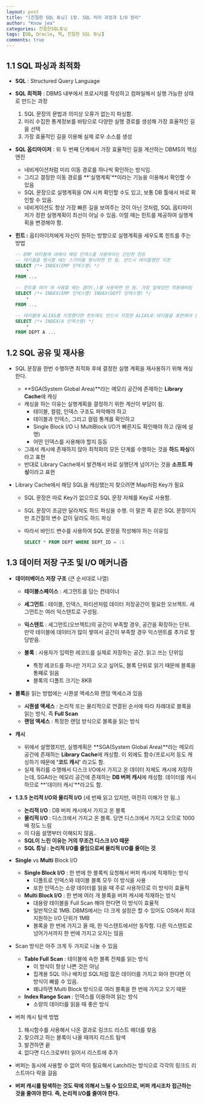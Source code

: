 ```yaml
---
layout: post
title: "[친절한 SQL 튜닝] 1장. SQL 처리 과정과 I/O 정리"
author: "Know jea"
categories: 친절한SQL튜닝
tags: [DB, Oracle, 책, 친절한 SQL 튜닝]
comments: true
---
```


## 1.1 SQL 파싱과 최적화

- **SQL** : Structured Query Language


- **SQL 최적화** : DBMS 내부에서 프로시저를 작성하고 컴파일해서 실행 가능한 상태로 만드는 과정
    1. SQL 문장의 문법과 의미상 오류가 없는지 파싱함.
    2. 미리 수집한 통계정보를 바탕으로 다양한 실행 경로를 생성해 가장 효율적인 길을 선택
    3. 가장 효율적인 길을 이용해 실제 로우 소스를 생성


- **SQL 옵티마이저** : 위 두 번째 단계에서 가장 효율적인 길을 계산하는 DBMS의 핵심 엔진
    - 네비게이션처럼 미리 이동 경로를 하나씩 확인하는 방식임.
    - 그리고 결정한 이동 경로를 **'실행계획'**이라는 기능을 이용해서 확인할 수 있음
    - SQL 문장으로 실행계획을 ON 시켜 확인할 수도 있고, 보통 DB 툴에서 바로 확인할 수 있음.
    - 네비게이션도 항상 가장 빠른 길을 보여주는 것이 아닌 것처럼, SQL 옵티마이저가 정한 실행계획이 최선이 아닐 수 있음. 이럴 때는 힌트를 제공하여 실행계획을 변경해야 함.


- **힌트 :** 옵티마이저에게 자신이 원하는 방향으로 실행계획을 세우도록 힌트를 주는 방법

    ```sql
    -- EMP 테이블에 대해서 해당 인덱스를 사용하라는 간단한 힌트
    -- 테이블을 명시할 때는 스키마를 명시하면 안 됨. 반드시 테이블명만 지정
    SELECT /*+ INDEX(EMP 인덱스명) */
    	*
    FROM ...

    -- 힌트를 여러 개 사용할 때는 콤마(,)를 사용하면 안 됨. 가장 앞에것만 적용돼버림
    SELECT /*+ INDEX(EMP 인덱스명) INDEX(DEPT 인덱스명) */
    	*
    FROM ...

    -- 테이블에 ALIAS를 지정했다면 힌트에도 반드시 지정한 ALIAS로 테이블을 표현해야 함
    SELECT /*+ INDEX(A 인덱스명) */
    	*
    FROM DEPT A ...
    ```

## 1.2 SQL 공유 및 재사용

- SQL 문장을 한번 수행하면 최적화 후에 결정한 실행 계획을 재사용하기 위해 캐싱한다.
    - **SGA(System Global Area)**라는 메모리 공간에 존재하는 **Library Cache**에 캐싱
    - 캐싱을 하는 이유는 실행계획을 결정하기 위한 계산이 부담이 됨.
        - 테이블, 컬럼, 인덱스 구조도 파악해야 하고
        - 테이블과 인덱스, 그리고 컬럼 통계를 확인하고
        - Single Block I/O 나 MultiBlock I/O가 빠른지도 확인해야 하고 (밑에 설명)
        - 어떤 인덱스를 사용해야 할지 등등
    - 그래서 캐시에 존재하지 않아 최적화의 모든 단계를 수행하는 것을 **하드 파싱**이라고 표현
    - 반대로 Library Cache에서 발견해서 바로 실행단계 넘어가는 것을 **소프트 파싱**이라고 표현


- Library Cache에서 해당 SQL을 캐싱했는지 찾으려면 Map처럼 Key가 필요
    - SQL 문장은 따로 Key가 없으므로 SQL 문장 자체를 Key로 사용함.
    - SQL 문장이 조금만 달라져도 하드 파싱을 수행. 이 말은 즉 같은 SQL 문장이지만 조건절의 변수 값이 달라도 하드 파싱
    - 따라서 바인드 변수를 사용하여 SQL 문장을 작성해야 하는 이유임

        ```sql
        SELECT * FROM DEPT WHERE DEPT_ID = :1
        ```

## 1.3 데이터 저장 구조 및 I/O 메커니즘

- **데이터베이스 저장 구조** (큰 순서대로 나열)

    - **테이블스페이스** : 세그먼트를 담는 컨테이너

    - **세그먼트** : 테이블, 인덱스, 파티션처럼 데이터 저장공간이 필요한 오브젝트. 세그먼트는 여러 익스텐트로 구성됨.

    - **익스텐트** : 세그먼트(오브젝트)의 공간이 부족할 경우, 공간을 확장하는 단위. 만약 테이블에 데이터가 많이 쌓여서 공간이 부족할 경우 익스텐트를 추가로 할당받음.

    - **블록** : 사용자가 입력한 레코드를 실제로 저장하는 공간. 읽고 쓰는 단위임
        - 특정 레코드를 하나만 가지고 오고 싶어도, 블록 단위로 읽기 때문에 블록을 통째로 읽음
        - 블록의 디폴트 크기는 8KB


- **블록**을 읽는 방법에는 시퀀셜 액세스와 랜덤 액세스과 있음
    - **시퀀셜 액세스** : 논리적 또는 물리적으로 연결된 순서에 따라 차례대로 블록을 읽는 방식. 즉 **Full Scan**
    - **랜덤 액세스** : 특정한 랜덤 방식으로 블록을 읽는 방식


- **캐시**
    - 위에서 설명했지만, 실행계획은 **SGA(System Global Area)**라는 메모리 공간에 존재하는 **Library Cache**에 캐싱함. 이 외에도 함수/프로시저 등도 캐싱하기 때문에 **'코드 캐시'** 라고도 함.
    - 실제 쿼리를 수행해서 디스크 I/O에서 가지고 온 데이터 자체도 캐시에 저장하는데, SGA라는 메모리 공간에 존재하는 **DB 버퍼 캐시**에 캐싱함. 데이터를 캐시 하므로 **'데이터 캐시'**라고도 함.


- **1.3.5 논리적 I/O와 물리적 I/O** (세 번째 읽고 있지만, 여전히 이해가 안 됨..)
    - **논리적 I/O** : DB 버퍼 캐시에서 가지고 온 블록
    - **물리적 I/O** : 디스크에서 가지고 온 블록. 당연 디스크에서 가지고 오므로 1000배 정도 느림
    - 이 다음 설명부터 이해되지 않음..
    - **SQL이 느린 이유는 거의 무조건 디스크 I/O 때문**
    - **SQL 튜닝 : 논리적 I/O를 줄임으로써 물리적 I/O를 줄이는 것**


- **Single** vs **Multi** Block I/O
    - **Single Block I/O** : 한 번에 한 블록씩 요청해서 버퍼 캐시에 적재하는 방식
        - 디폴트로 인덱스와 테이블 블록 모두 이 방식을 사용
        - 또한 인덱스는 소량 데이터를 읽을 때 주로 사용하므로 이 방식이 효율적
    - **Multi Block I/O** : 한 번에 여러 개 블록을 버퍼 캐시에 적재하는 방식
        - 대용량 테이블을 Full Scan 해야 한다면 이 방식이 효율적
        - 일반적으로 1MB. DBMS에서는 더 크게 설정은 할 수 있어도 OS에서 최대 지원하는 I/O 단위가 1MB
        - 블록을 한 번에 가지고 올 때, 한 익스텐트에서만 동작함. 다른 익스텐트로 넘어가서까지 한 번에 가지고 오지는 않음


- Scan 방식은 아주 크게 두 가지로 나눌 수 있음
    - **Table Full Scan** : 테이블에 속한 블록 전체를 읽는 방식
        - 이 방식이 항상 나쁜 것은 아님
        - 집계용 SQL 이나 배치성 SQL처럼 많은 데이터를 가지고 와야 한다면 이 방식이 빠를 수 있음.
        - 왜냐하면 Multi Block 방식으로 여러 블록을 한 번에 가지고 오기 때문
    - **Index Range Scan** : 인덱스를 이용하여 읽는 방식
        - 소량의 데이터를 읽을 때 좋은 방식


- 버퍼 캐시 탐색 방법
    1. 해시함수를 사용해서 나온 결과로 링크드 리스트 헤더를 찾음
    2. 찾으려고 하는 블록이 나올 때까지 리스트 탐색
    3. 발견하면 끝
    4. 없다면 디스크로부터 읽어서 리스트에 추가
- 버퍼는 동시에 사용할 수 없어 락이 필요해서 Latch라는 방식으로 각각의 링크드 리스트마다 락을 걸음
- **버퍼 캐시를 탐색하는 것도 락에 의해서 느릴 수 있으므로, 버퍼 캐시조차 접근하는 것을 줄여야 한다. 즉, 논리적 I/O를 줄여야 한다.**
